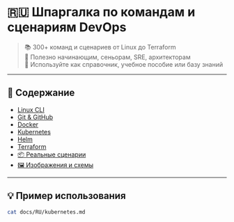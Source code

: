 # 🇷🇺 Шпаргалка по командам и сценариям DevOps

> 📚 300+ команд и сценариев от Linux до Terraform  
> 🚀 Полезно начинающим, сеньорам, SRE, архитекторам  
> 📘 Используйте как справочник, учебное пособие или базу знаний

---

## 📂 Содержание

- [Linux CLI](./linux.md)
- [Git & GitHub](./git.md)
- [Docker](./docker.md)
- [Kubernetes](./kubernetes.md)
- [Helm](./helm.md)
- [Terraform](./terraform.md)
- [📦 Реальные сценарии](./scenarios/)
- [🖼 Изображения и схемы](./assets/)

---

## 💡 Пример использования

```bash
cat docs/RU/kubernetes.md
```
